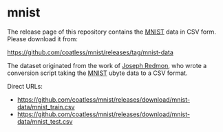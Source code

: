 # mnist

The release page of this repository contains the [MNIST](http://yann.lecun.com/exdb/mnist/) data in CSV form. Please download it from: 

https://github.com/coatless/mnist/releases/tag/mnist-data

The dataset originated from the work of [Joseph Redmon](https://pjreddie.com/projects/mnist-in-csv/),
who wrote a conversion script taking the [MNIST](http://yann.lecun.com/exdb/mnist/) ubyte data to a CSV format.

Direct URLs: 

- https://github.com/coatless/mnist/releases/download/mnist-data/mnist_train.csv
- https://github.com/coatless/mnist/releases/download/mnist-data/mnist_test.csv
